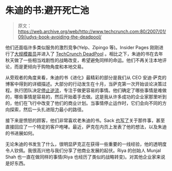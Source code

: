 # 朱迪的书:避开死亡池 

> 原文：<https://web.archive.org/web/http://www.techcrunch.com:80/2007/01/09/judys-book-avoiding-the-deadpool/>

 [](https://web.archive.org/web/20220928193544/http://www.judysbook.com/) 他们还面临许多类似服务的激烈竞争(Yelp、Zipingo 等)。Insider Pages 刚刚进行了[大规模裁员](https://web.archive.org/web/20220928193544/http://www.beta.techcrunch.com/2007/01/07/big-layoffs-at-insider-pages/)并进入了 [TechCrunch DeadPool](https://web.archive.org/web/20220928193544/http://www.beta.techcrunch.com/tag/deadpool) 。相比之下，朱迪的书在去年秋天做了一些相当戏剧性的战略改变，希望避免同样的命运。他们不再关注本地评论，而是更倾向于购物角度和本地交易。

从旁观者的角度来看，朱迪的书《进化》最精彩的部分是我们从 CEO 安迪·萨克的博客中得到的详细描述。大部分的行动发生在十月，当萨克第一次开始谈论决策过程。执行团队决定[停止逆流](https://web.archive.org/web/20220928193544/http://asack.typepad.com/a_sack_of_seattle/2006/10/the_meeting_tha.html)，专注于做更容易的事情。他们确定了哪些事情是难做的，哪些事情是容易的，然后开始着手去做。这是我从许多成功的企业家那里听到的，他们在飞行中改变了他们的商业计划。当事情停止运作时，它们会向不同的方向探索，然后一头扎进阻力最小的路径。

接下来是愤怒的顾客，他们非常喜欢老朱迪的书。Sack [也写了](https://web.archive.org/web/20220928193544/http://asack.typepad.com/a_sack_of_seattle/2006/10/customer_feedba.html)关于那件事，甚至直接回应了一个特定的客户咆哮。最近，萨克在内页上发表了他的想法，以及朱迪的书进展如何。

无论朱迪的书发生了什么，很明显萨克正在获得一些重要的一线经验，他的透明度令人钦佩。我很高兴他与我们分享了他商业发展的起伏。Riya 的创始人 Munjal Shah 也一直在做同样的事情(Riya 也经历了类似的战略转变)。对其他企业家来说是好东西。